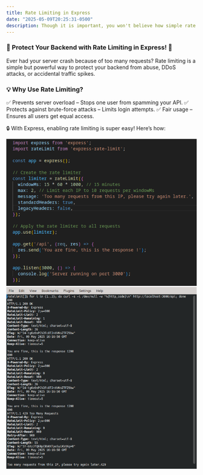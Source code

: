 ```yaml
---
title: Rate Limiting in Express
date: "2025-05-09T20:25:31-0500"
description: Though it is important, you won't believe how simple rate limiting can be. 
---
```


### 🚀 Protect Your Backend with Rate Limiting in Express! 🚀​​
Ever had your server crash because of too many requests? ​​Rate limiting​​ is a simple but powerful way to protect your backend from abuse, DDoS attacks, or accidental traffic spikes.

### 💡 Why Use Rate Limiting?​​
✅ ​​Prevents server overload​​ – Stops one user from spamming your API.
✅ ​​Protects against brute-force attacks​​ – Limits login attempts.
✅ ​​Fair usage​​ – Ensures all users get equal access.

🔒 With ​​Express​​, enabling rate limiting is super easy! Here’s how:

![code snippet](./one.png)
![code snippet](./two.png)
